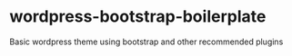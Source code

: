 # wordpress-bootstrap-boilerplate
Basic wordpress theme using bootstrap and other recommended plugins

